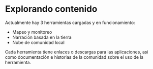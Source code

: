 # Explorando contenido

Actualmente hay 3 herramientas cargadas y en funcionamiento:

* Mapeo y monitoreo
* Narración basada en la tierra
* Nube de comunidad local

Cada herramienta tiene enlaces o descargas para las aplicaciones, así como documentación e historias de la comunidad sobre el uso de la herramienta.